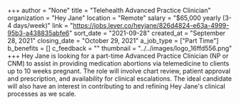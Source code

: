 +++
author = "None"
title = "Telehealth Advanced Practice Clinician"
organization = "Hey Jane"
location = "Remote"
salary = "$65,000 yearly (3-4 days/week)"
link = "https://jobs.lever.co/heyjane/826d4824-e63a-4999-95b3-a438835abfe6"
sort_date = "2021-09-28"
created_at = "September 28, 2021"
closing_date = "October 29, 2021"
a_job_type = ["Part Time"]
b_benefits = []
c_feedback = ""
thumbnail = "../../images/logo_16ffd556.png"
+++
Hey Jane is looking for a part-time Advanced Practice Clinician (NP or CNM) to assist in providing medication abortions via telemedicine to clients up to 10 weeks pregnant. The role will involve chart review, patient approval and prescription, and availability for clinical escalations. The ideal candidate will also have an interest in contributing to and refining Hey Jane's clinical processes as we scale.